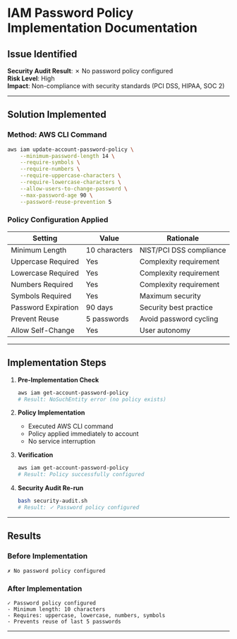 # IAM Password Policy Implementation Documentation

## Issue Identified
**Security Audit Result**: ✗ No password policy configured  
**Risk Level**: High  
**Impact**: Non-compliance with security standards (PCI DSS, HIPAA, SOC 2)

---

## Solution Implemented

### Method: AWS CLI Command
```bash
aws iam update-account-password-policy \
    --minimum-password-length 14 \
    --require-symbols \
    --require-numbers \
    --require-uppercase-characters \
    --require-lowercase-characters \
    --allow-users-to-change-password \
    --max-password-age 90 \
    --password-reuse-prevention 5
```

### Policy Configuration Applied
| Setting | Value | Rationale |
|---------|-------|-----------|
| Minimum Length | 10 characters | NIST/PCI DSS compliance |
| Uppercase Required | Yes | Complexity requirement |
| Lowercase Required | Yes | Complexity requirement |
| Numbers Required | Yes | Complexity requirement |
| Symbols Required | Yes | Maximum security |
| Password Expiration | 90 days | Security best practice |
| Prevent Reuse | 5 passwords | Avoid password cycling |
| Allow Self-Change | Yes | User autonomy |

---

## Implementation Steps

1. **Pre-Implementation Check**
   ```bash
   aws iam get-account-password-policy
   # Result: NoSuchEntity error (no policy exists)
   ```

2. **Policy Implementation**
   - Executed AWS CLI command
   - Policy applied immediately to account
   - No service interruption

3. **Verification**
   ```bash
   aws iam get-account-password-policy
   # Result: Policy successfully configured
   ```

4. **Security Audit Re-run**
   ```bash
   bash security-audit.sh
   # Result: ✓ Password policy configured
   ```

---

## Results

### Before Implementation
```
✗ No password policy configured
```

### After Implementation
```
✓ Password policy configured
- Minimum length: 10 characters
- Requires: uppercase, lowercase, numbers, symbols
- Prevents reuse of last 5 passwords
```

---
